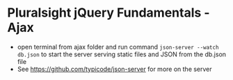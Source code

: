 # Pluralsight jQuery Fundamentals - Ajax
* open terminal from ajax folder and run command
```json-server --watch db.json```
to start the server serving static files and JSON from the db.json file
* See https://github.com/typicode/json-server for more on the server